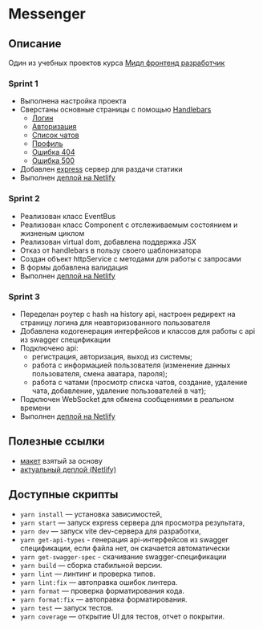 # Messenger

## Описание

Один из учебных проектов курса [Мидл фронтенд разработчик](https://practicum.yandex.ru/middle-frontend/)

### Sprint 1

- Выполнена настройка проекта
- Сверстаны основные страницы с помощью [Handlebars](https://handlebarsjs.com/guide/#what-is-handlebars)
  - [Логин](https://cosmic-lokum-a24ea1.netlify.app/#/login)
  - [Авторизация](https://cosmic-lokum-a24ea1.netlify.app/#/auth)
  - [Список чатов](https://cosmic-lokum-a24ea1.netlify.app/#/chat)
  - [Профиль](https://cosmic-lokum-a24ea1.netlify.app/#/profile)
  - [Ошибка 404](https://cosmic-lokum-a24ea1.netlify.app/#/error404)
  - [Ошибка 500](https://cosmic-lokum-a24ea1.netlify.app/#/error500)
- Добавлен [express](https://expressjs.com/ru/) сервер для раздачи статики
- Выполнен [деплой на Netlify](https://cosmic-lokum-a24ea1.netlify.app/)

### Sprint 2

- Реализован класс EventBus
- Реализован класс Component с отслеживаемым состоянием и жизненым циклом
- Реализован virtual dom, добавлена поддержка JSX
- Отказ от handlebars в пользу своего шаблонизатора
- Создан объект httpService с методами для работы с запросами
- В формы добавлена валидация
- Выполнен [деплой на Netlify](https://ephemeral-donut-2bacb2.netlify.app/)

### Sprint 3

- Переделан роутер с hash на history api, настроен редирект на страницу логина для неавторизованного пользователя
- Добавлена кодогенерация интерфейсов и классов для работы с api из swagger спецификации
- Подключено api:
  - регистрация, авторизация, выход из системы;
  - работа с информацией пользователя (изменение данных пользователя, смена аватара, пароля);
  - работа с чатами (просмотр списка чатов, создание, удаление чата, добавление, удаление пользователей в чат);
- Подключен WebSocket для обмена сообщениями в реальном времени
- Выполнен [деплой на Netlify](https://silly-granita-2e660f.netlify.app/)

## Полезные ссылки

- [макет](<https://www.figma.com/file/frISC71Cb5rSRThFw5DCLb/Chat_external_link-(Copy)?node-id=1%3A502&mode=dev>) взятый за основу
- [актуальный деплой (Netlify)](https://silly-granita-2e660f.netlify.app/)

## Доступные скрипты

- `yarn install` — установка зависимостей,
- `yarn start` — запуск express сервера для просмотра результата,
- `yarn dev` — запуск vite dev-сервера для разработки,
- `yarn get-api-types` - генерация api-интерфейсов из swagger спецификации, если файла нет, он скачается автоматически
- `yarn get-swagger-spec` - скачивание swagger-спецификации
- `yarn build` — сборка стабильной версии.
- `yarn lint` — линтинг и проверка типов.
- `yarn lint:fix` — автоправка ошибок линтера.
- `yarn format` — проверка форматирования кода.
- `yarn format:fix` — автоправка форматирования.
- `yarn test` — запуск тестов.
- `yarn coverage` — открытие UI для тестов, отчет о покрытии.
